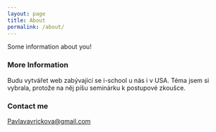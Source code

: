 ```yaml
---
layout: page
title: About
permalink: /about/
---
```


Some information about you!

### More Information

Budu vytvářet web zabývající se i-school u nás i v USA. Téma jsem si vybrala, protože na něj píšu seminárku k postupové zkoušce.

### Contact me

[Pavlavavrickova@gmail.com](mailto:email@domain.com)
